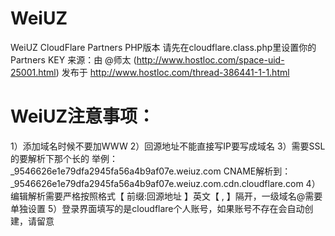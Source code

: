 # WeiUZ
WeiUZ CloudFlare Partners PHP版本
请先在cloudflare.class.php里设置你的Partners KEY
来源：由 @师太 (http://www.hostloc.com/space-uid-25001.html) 发布于 http://www.hostloc.com/thread-386441-1-1.html


# WeiUZ注意事项：
1）添加域名时候不要加WWW
2）回源地址不能直接写IP要写成域名
3）需要SSL的要解析下那个长的
	举例：_9546626e1e79dfa2945fa56a4b9af07e.weiuz.com
	CNAME解析到：_9546626e1e79dfa2945fa56a4b9af07e.weiuz.com.cdn.cloudflare.com
4）编辑解析需要严格按照格式【 前缀:回源地址 】英文【 , 】隔开，一级域名@需要单独设置
5）登录界面填写的是cloudflare个人账号，如果账号不存在会自动创建，请留意
